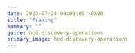 ```yaml
---
date: 2023-07-24 09:00:00 -0500
title: "Framing"
summary: ""
guide: hcd-discovery-operations
primary_image: hcd-discovery-operations
---
```

